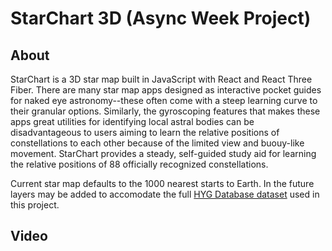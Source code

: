 # StarChart 3D (Async Week Project)

## About

StarChart is a 3D star map built in JavaScript with React and React Three Fiber. There are many star map apps designed as interactive pocket guides for naked eye astronomy--these often come with a steep learning curve to their granular options. Similarly, the gyroscoping features that makes these apps great utilities for identifying local astral bodies can be disadvantageous to users aiming to learn the relative positions of constellations to each other because of the limited view and buouy-like movement. StarChart provides a steady, self-guided study aid for learning the relative positions of 88 officially recognized constellations.

Current star map defaults to the 1000 nearest starts to Earth. In the
future layers may be added to accomodate the full [HYG Database dataset](https://github.com/astronexus/HYG-Database) used in this project.

## Video
